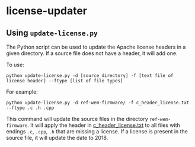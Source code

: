 # license-updater

## Using `update-license.py`

The Python script can be used to update the Apache license headers in a given directory. If a source file does not have a header, it will add one. 

To use:
```
python update-license.py -d [source directory] -f [text file of license header] --ftype [list of file types]
```

For example:
```
python update-license.py -d ref-wem-firmware/ -f c_header_license.txt --ftype .c .h .cpp
```
This command will update the source files in the directory `ref-wem-firmware`. It will apply the header in [c_header_license.txt](https://github.com/sarahmarshy/license-updater/blob/master/c_header_license.txt) to all files with endings `.c`, `.cpp`, `.h` that are missing a license. If a license is present in the source file, it will update the date to 2018. 
